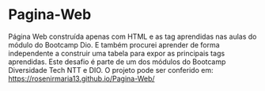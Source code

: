 # Pagina-Web
Página Web construída apenas com HTML e as tag aprendidas nas aulas do módulo do Bootcamp Dio.
E também procurei aprender de forma independente a construir uma tabela para expor as principais tags aprendidas.
Este desafio é parte de um dos módulos do Bootcamp Diversidade Tech NTT e DIO.
O projeto pode ser conferido em: https://rosenirmaria13.github.io/Pagina-Web/
